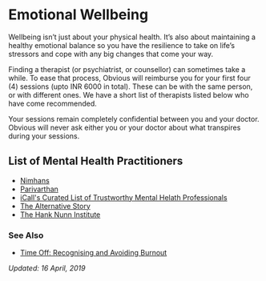 # Emotional Wellbeing

Wellbeing isn’t just about your physical health. It’s also about maintaining a healthy emotional balance so you have the resilience to take on life’s stressors and cope with any big changes that come your way.

Finding a therapist \(or psychiatrist, or counsellor\) can sometimes take a while. To ease that process, Obvious will reimburse you for your first four \(4\) sessions \(upto INR 6000 in total\). These can be with the same person, or with different ones. We have a short list of therapists listed below who have come recommended.

Your sessions remain completely confidential between you and your doctor. Obvious will never ask either you or your doctor about what transpires during your sessions.

## List of Mental Health Practitioners

* [Nimhans](http://www.nimhans.ac.in/online-appointments-opd)
* [Parivarthan](http://www.parivarthan.org/)
* [iCall's Curated List of Trustworthy Mental Helath Professionals](https://docs.google.com/spreadsheets/u/1/d/1pzckT6ns2H1IlmwYwJa8EnBh_1u3gRA9cEOoA4zfilc/htmlview#)
* [The Alternative Story](http://alternativestory.in/)
* [The Hank Nunn Institute](http://hanknunninstitute.com/)

### See Also

* [Time Off: Recognising and Avoiding Burnout](https://github.com/obvious/handbook/blob/master/3-Benefits%20and%20Perks/Paid%20Time%20Off.md#additional-notes)

_Updated: 16 April, 2019_

